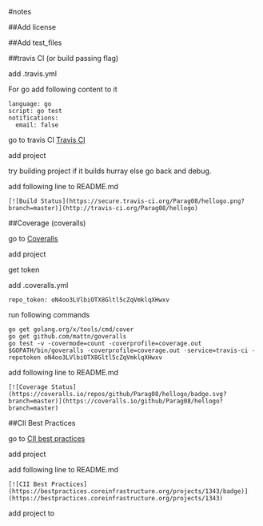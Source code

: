 #notes

##Add license

##Add test_files

##travis CI (or build passing flag)

add .travis.yml

For go add following content to it


```
language: go
script: go test
notifications:
  email: false
```

go to travis CI [Travis CI](https://travis-ci.org/)

add project

try building project if it builds hurray else go back and debug.

add following line to README.md

```
[![Build Status](https://secure.travis-ci.org/Parag08/hellogo.png?branch=master)](http://travis-ci.org/Parag08/hellogo)
```

##Coverage (coveralls)

go to [Coveralls](https://coveralls.io/)

add project

get token

add .coveralls.yml

```
repo_token: oN4oo3LVlbiOTX8Gltl5cZqVmklqXHwxv
```

run following commands

```
go get golang.org/x/tools/cmd/cover
go get github.com/mattn/goveralls
go test -v -covermode=count -coverprofile=coverage.out
$GOPATH/bin/goveralls -coverprofile=coverage.out -service=travis-ci -repotoken oN4oo3LVlbiOTX8Gltl5cZqVmklqXHwxv
```


add following line to README.md

```
[![Coverage Status](https://coveralls.io/repos/github/Parag08/hellogo/badge.svg?branch=master)](https://coveralls.io/github/Parag08/hellogo?branch=master) 
```

##CII Best Practices

go to [CII best practices](https://bestpractices.coreinfrastructure.org/)

add project

add following line to README.md


```
[![CII Best Practices](https://bestpractices.coreinfrastructure.org/projects/1343/badge)](https://bestpractices.coreinfrastructure.org/projects/1343)
```

add project to
